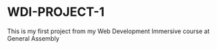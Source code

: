 # WDI-PROJECT-1
This is my first project from my Web Development Immersive course at General Assembly 
